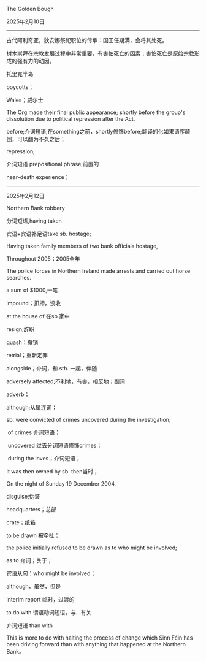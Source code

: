 The Golden Bough

2025年2月10日

---

古代阿利奇亚，狄安娜祭祀职位的传承：国王任期满，会将其处死。

树木崇拜在宗教发展过程中非常重要，有害怕死亡的因素；害怕死亡是原始宗教形成的强有力的动因。

托里克半岛

boycotts；

Wales；威尔士

The Org made their final public appearance; shortly before the group's dissolution due to political repression after the Act.

before;介词短语,在something之前，shortly修饰before;翻译的化如果语序颠倒，可以翻为不久之后；

repression;

介词短语 prepositional phrase;前置的

near-death experience；

---

2025年2月12日

Northern Bank robbery

分词短语,having taken

宾语+宾语补足语take sb. hostage;

Having taken family members of two bank officials hostage, 

Throughout 2005；2005全年

The police forces in Northern Ireland made arrests and carried out horse searches.

a sum of $1000,一笔

impound；扣押，没收

at the house of 在sb.家中

resign;辞职

quash；撤销

retrial；重新定罪

alongside；介词，和 sth. 一起，伴随

adversely affected;不利地，有害，相反地；副词

adverb；

although;从属连词；

sb. were convicted of crimes uncovered during the investigation;

​	of crimes 介词短语；

​	uncovered 过去分词短语修饰crimes；

​	during the inves；介词短语；

It was then owned by sb. then当时；

On the night of Sunday 19 December 2004,

disguise;伪装

headquarters；总部

crate；纸箱

to be drawn 被牵扯；

the police initially refused to be drawn as to who might be involved;

as to 介词；关于；

宾语从句：who might be involved；

although，虽然，但是

interim report 临时，过渡的

to do with 谓语动词短语，与...有关

介词短语 than with

This is more to do with halting the process of change which Sinn Féin has been driving forward than with anything that happened at the Northern Bank。





